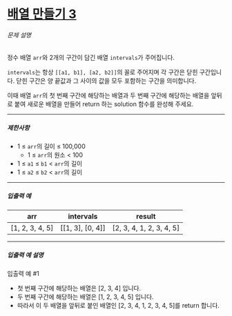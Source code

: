 # [배열 만들기 3](https://school.programmers.co.kr/learn/courses/30/lessons/181895)


###### 문제 설명


정수 배열 `arr`와 2개의 구간이 담긴 배열 `intervals`가 주어집니다.


`intervals`는 항상 `[[a1, b1], [a2, b2]]`의 꼴로 주어지며 각 구간은 닫힌 구간입니다. 닫힌 구간은 양 끝값과 그 사이의 값을 모두 포함하는 구간을 의미합니다.


이때 배열 `arr`의 첫 번째 구간에 해당하는 배열과 두 번째 구간에 해당하는 배열을 앞뒤로 붙여 새로운 배열을 만들어 return 하는 solution 함수를 완성해 주세요.




---


##### 제한사항


* 1 ≤ `arr`의 길이 ≤ 100,000
	+ 1 ≤ `arr`의 원소 \< 100
* 1 ≤ `a1` ≤ `b1` \< `arr`의 길이
* 1 ≤ `a2` ≤ `b2` \< `arr`의 길이




---


##### 입출력 예




| arr | intervals | result |
| --- | --- | --- |
| \[1, 2, 3, 4, 5] | \[\[1, 3], \[0, 4]] | \[2, 3, 4, 1, 2, 3, 4, 5] |




---


##### 입출력 예 설명


입출력 예 \#1


* 첫 번째 구간에 해당하는 배열은 \[2, 3, 4] 입니다.
* 두 번째 구간에 해당하는 배열은 \[1, 2, 3, 4, 5] 입니다.
* 따라서 이 두 배열을 앞뒤로 붙인 배열인 \[2, 3, 4, 1, 2, 3, 4, 5]를 return 합니다.



